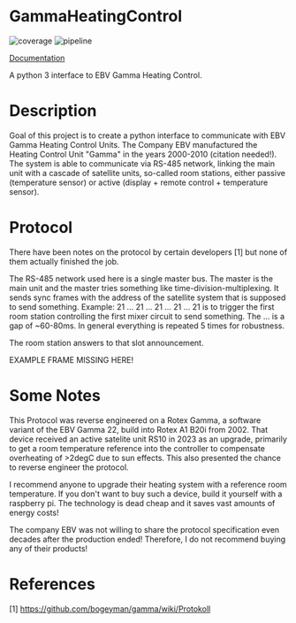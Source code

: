 # GammaHeatingControl

![coverage](https://gitlab.com/Menschel/GammaHeatingControl/badges/master/coverage.svg)
![pipeline](https://gitlab.com/Menschel/GammaHeatingControl/badges/master/pipeline.svg)

[Documentation](https://menschel.gitlab.io/GammaHeatingControl/)

A python 3 interface to EBV Gamma Heating Control.

# Description

Goal of this project is to create a python interface to communicate with EBV Gamma Heating Control Units.
The Company EBV manufactured the Heating Control Unit "Gamma" in the years 2000-2010 (citation needed!).
The system is able to communicate via RS-485 network, linking the main unit with a cascade of satellite units, so-called room stations, either passive (temperature sensor) or active (display + remote control + temperature sensor).


# Protocol
There have been notes on the protocol by certain developers [1] but none of them actually finished the job.

The RS-485 network used here is a single master bus. The master is the main unit and the master tries something like time-division-multiplexing. It sends sync frames with the address of the satellite system that is supposed to send something.
Example:
21 ... 21 ... 21 ... 21 ... 21 is to trigger the first room station controlling the first mixer circuit to send something.
The ... is a gap of ~60-80ms. In general everything is repeated 5 times for robustness.

The room station answers to that slot announcement.

EXAMPLE FRAME MISSING HERE!




# Some Notes
This Protocol was reverse engineered on a Rotex Gamma, a software variant of the EBV Gamma 22, build into Rotex A1 B20i from 2002.
That device received an active satelite unit RS10 in 2023 as an upgrade, primarily to get a room temperature reference into the controller to compensate overheating of >2degC due to sun effects. This also presented the chance to reverse engineer the protocol.

I recommend anyone to upgrade their heating system with a reference room temperature. If you don't want to buy such a device, build it yourself with a raspberry pi. The technology is dead cheap and it saves vast amounts of energy costs!

The company EBV was not willing to share the protocol specification even decades after the production ended!
Therefore, I do not recommend buying any of their products!


# References

[1] https://github.com/bogeyman/gamma/wiki/Protokoll

